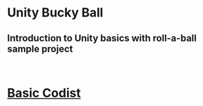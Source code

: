 
# Unity Bucky Ball
## Introduction to Unity basics with roll-a-ball sample project

<br>
  <a href="https://basiccodist.in/">
   <h1>Basic Codist
  </a>
 
